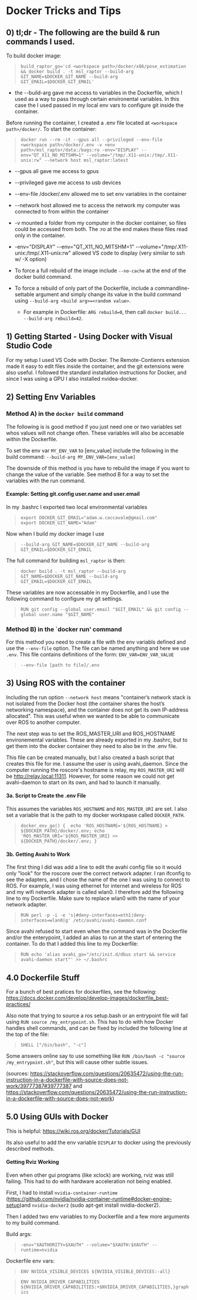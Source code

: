 # Docker Tricks and Tips

## 0) tl;dr - The following are the build & run commands I used.
To build docker image:
> `build_raptor_go='cd <workspace path>/docker/x86/pose_estimation && docker build . -t msl_raptor --build-arg GIT_NAME=$DOCKER_GIT_NAME --build-arg GIT_EMAIL=$DOCKER_GIT_EMAIL'`
- the --build-arg gave me access to variables in the Dockerfile, which I used as a way to pass through certain environental variables. In this case the I used passed in my local env vars to configure git inside the container.

Before running the container, I created a .env file located at `<workspace path>/docker/`. To start the container:

> `docker run --rm -it --gpus all --privileged --env-file <workspace path>/docker/.env -v <env path>/msl_raptor/data:/bags:ro -env="DISPLAY" --env="QT_X11_NO_MITSHM=1" --volume="/tmp/.X11-unix:/tmp/.X11-unix:rw" --network host msl_raptor:latest`
- --gpus all gave me access to gpus
- --privileged gave me access to usb devices
- --env-file <workspace path>/docker/.env allowed me to set env variables in the container
- --network host allowed me to access the network my computer was connected to from within the container
- -v <path> mounted a folder from my computer in the docker container, so files could be accessed from both. The :ro at the end makes these files read only in the container.
- -env="DISPLAY" --env="QT_X11_NO_MITSHM=1" --volume="/tmp/.X11-unix:/tmp/.X11-unix:rw" allowed VS code to display (very similar to ssh w/ -X option)
- To force a full rebuild of the image include `--no-cache` at the end of the docker build command.

- To force a rebuild of only part of the Dockerfile, include a commandline-settable argument and simply change its value in the build command using `--build-arg <build arg>=<random value>`. 
    - For example in Dockerfile: `ARG rebuild=0`, then call `docker build... --build-arg rebuild=42`.

## 1) Getting Started - Using Docker with Visual Studio Code
For my setup I used VS Code with Docker. The Remote-Contienrs extension made it easy to edit files inside the container, and the git extensions were also useful. I followed the standard installation instructions for Docker, and since I was using a GPU I also installed nvidea-docker.

## 2) Setting Env Variables
### Method A) in the `docker build` command
The following is is good method if you just need one or two variables set whos values will not change often. These variables will also be accesable within the Dockerfile.

To set the env var `MY_ENV_VAR` to [env_value] include the following in the build command:
`--build-arg MY_ENV_VAR=[env_value]`

The downside of this method is you have to rebuild the image if you want to change the value of the variable. See method B for a way to set the variables with the run command.

#### Example: Setting git.config user.name and user.email
In my .bashrc I exported two local environmental variables
>`export DOCKER_GIT_EMAIL="adam.w.caccavale@gmail.com"`               
>`export DOCKER_GIT_NAME="Adam"`

Now when I build my docker image I use
>`--build-arg GIT_NAME=$DOCKER_GIT_NAME --build-arg GIT_EMAIL=$DOCKER_GIT_EMAIL`

The full command for building `msl_raptor` is then:
>`docker build . -t msl_raptor --build-arg GIT_NAME=$DOCKER_GIT_NAME --build-arg GIT_EMAIL=$DOCKER_GIT_EMAIL`

These variables are now accessable in my Dockerfile, and I use the following command to configure my git settings.

> `RUN git config --global user.email "$GIT_EMAIL" && git config --global user.name "$GIT_NAME"`

### Method B) in the `docker run' command
For this method you need to create a file with the env variabls defined and use the `--env-file` option. The file can be named anything and here we use `.env`. This file contains definitions of the form: `ENV_VAR=ENV_VAR_VALUE`
>`--env-file [path to file]/.env`

## 3) Using ROS with the container
Including the run option `--network host` means "container’s network stack is not isolated from the Docker host (the container shares the host’s networking namespace), and the container does not get its own IP-address allocated". This was useful when we wanted to be able to communicate over ROS to another computer.  

The next step was to set the ROS_MASTER_URI and ROS_HOSTNAME environemental variables. These are already exported in my .bashrc, but to get them into the docker container they need to also be in the .env file. 

This file can be created manually, but I also created a bash script that creates this file for me. I assume the user is using avahi_daemon. Since the computer running the roscore's hostname is relay, my `ROS_MASTER_URI` will be http://relay.local:11311. However, for some reason we could not get avahi-daemon to start on its own, and had to launch it manually. 

#### 3a. Script to Create the .env File
This assumes the variables `ROS_HOSTNAME` and `ROS_MASTER_URI` are set. I also set a variable that is the path to my docker workspase called `DOCKER_PATH`.

> `docker_env_go() { 
    echo 'ROS_HOSTNAME='${ROS_HOSTNAME} > ${DOCKER_PATH}/docker/.env;
    echo 'ROS_MASTER_URI='${ROS_MASTER_URI} >> ${DOCKER_PATH}/docker/.env; }`

#### 3b. Getting Avahi to Work

The first thing I did was add a line to edit the avahi config file so it would only "look" for the roscore over the correct network adapter. I ran ifconfig to see the adapters, and I chose the name of the one I was using to connect to ROS. For example, I was using ethernet for internet and wireless for ROS and my wifi network adapter is called wlan0. I therefore add the following line to my Dockerfile. Make sure to replace wlan0 with the name of your network adapter.

> `RUN perl -p -i -e 's|#deny-interfaces=eth1|deny-interfaces=wlan0|g' /etc/avahi/avahi-daemon.conf`

Since avahi refused to start even when the command was in the Dockerfile and/or the enterypoint, I added an alias to run at the start of entering the container. To do that I added this line to my Dockerfile:

>`RUN echo 'alias avahi_go="/etc/init.d/dbus start && service avahi-daemon start"' >> ~/.bashrc`


## 4.0 Dockerfile Stuff

For a bunch of best pratices for dockerfiles, see the following: https://docs.docker.com/develop/develop-images/dockerfile_best-practices/

Also note that trying to source a ros setup.bash or an entrypoint file will fail using `RUN source /my_entrypoint.sh`. This has to do with how Docker handles shell commands, and can be fixed by included the following line at the top of the file:

> `SHELL ["/bin/bash", "-c"] ` 

Some answers online say to use something like `RUN /bin/bash -c "source /my_entrypoint.sh"`, but this will cause other subtle issues.

(sources: https://stackoverflow.com/questions/20635472/using-the-run-instruction-in-a-dockerfile-with-source-does-not-work/39777387#39777387
and 
https://stackoverflow.com/questions/20635472/using-the-run-instruction-in-a-dockerfile-with-source-does-not-work)


## 5.0 Using GUIs with Docker
This is helpful: https://wiki.ros.org/docker/Tutorials/GUI

Its also useful to add the env variable `DISPLAY` to docker using the previously described methods.

#### Getting Rviz Working
Even when other gui programs (like xclock) are working, rviz was still failing. This had to do with hardware acceleration not being enabled. 

First, I had to install `nvidia-container-runtime` (https://github.com/nvidia/nvidia-container-runtime#docker-engine-setup)and `nvidia-docker2` (sudo apt-get install nvidia-docker2).

Then I added two env variables to my Dockerfile and a few more arguments to my build command. 

Build args:
> `-env="XAUTHORITY=$XAUTH" --volume="$XAUTH:$XAUTH" --runtime=nvidia`

Dockerfile env vars:
> `ENV NVIDIA_VISIBLE_DEVICES ${NVIDIA_VISIBLE_DEVICES:-all}`

> `ENV NVIDIA_DRIVER_CAPABILITIES ${NVIDIA_DRIVER_CAPABILITIES:+$NVIDIA_DRIVER_CAPABILITIES,}graphics`


